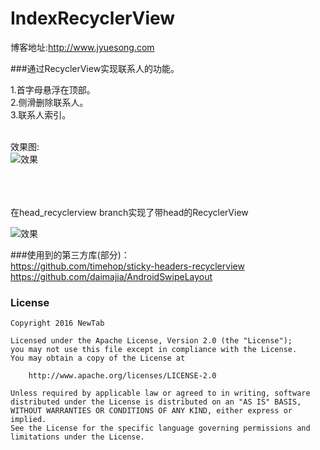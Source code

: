# IndexRecyclerView  

博客地址:http://www.jyuesong.com

###通过RecyclerView实现联系人的功能。

1.首字母悬浮在顶部。<br />
2.侧滑删除联系人。<br />
3.联系人索引。<br />
<br />


效果图: <br />![效果](https://raw.githubusercontent.com/jiang111/IndexRecyclerView/master/art/art.gif)

 <br />
  <br />
  <br />
 在head_recyclerview branch实现了带head的RecyclerView <br />
 
![效果](https://raw.githubusercontent.com/jiang111/IndexRecyclerView/master/art/head.gif)

###使用到的第三方库(部分)：<br />
https://github.com/timehop/sticky-headers-recyclerview <br />
https://github.com/daimajia/AndroidSwipeLayout  

### License

    Copyright 2016 NewTab

    Licensed under the Apache License, Version 2.0 (the "License");
    you may not use this file except in compliance with the License.
    You may obtain a copy of the License at

        http://www.apache.org/licenses/LICENSE-2.0

    Unless required by applicable law or agreed to in writing, software
    distributed under the License is distributed on an "AS IS" BASIS,
    WITHOUT WARRANTIES OR CONDITIONS OF ANY KIND, either express or implied.
    See the License for the specific language governing permissions and
    limitations under the License.
